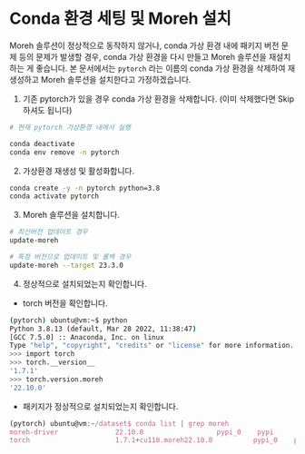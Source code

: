 Conda 환경 세팅 및 Moreh 설치
==========================================

Moreh 솔루션이 정상적으로 동작하지 않거나, conda 가상 환경 내에 패키지 버전 문제 등의 문제가 발생할 경우, conda 가상 환경을 다시 만들고 Moreh 솔루션을 재설치하는 게 좋습니다. 본 문서에서는 `pytorch` 라는 이름의 conda 가상 환경을 삭제하여 재생성하고 Moreh 솔루션을 설치한다고 가정하겠습니다.

1. 기존 pytorch가 있을 경우 conda 가상 환경을 삭제합니다. (이미 삭제했다면 Skip 하셔도 됩니다)

```bash
# 현재 pytorch 가상환경 내에서 실행

conda deactivate
conda env remove -n pytorch
```

2. 가상환경 재생성 및 활성화합니다.

```bash
conda create -y -n pytorch python=3.8
conda activate pytorch
```

3. Moreh 솔루션을 설치합니다.

```bash
# 최신버전 업데이트 경우
update-moreh

# 특정 버전으로 업데이트 및 롤백 경우
update-moreh --target 23.3.0
```

4. 정상적으로 설치되었는지 확인합니다.
* torch 버전을 확인합니다.
```bash
(pytorch) ubuntu@vm:~$ python
Python 3.8.13 (default, Mar 28 2022, 11:38:47)
[GCC 7.5.0] :: Anaconda, Inc. on linux
Type "help", "copyright", "credits" or "license" for more information.
>>> import torch
>>> torch.__version__
'1.7.1'
>>> torch.version.moreh
'22.10.0'
```

* 패키지가 정상적으로 설치되었는지 확인합니다.

```jsx
(pytorch) ubuntu@vm:~/dataset$ conda list | grep moreh
moreh-driver              22.10.0                  pypi_0    pypi
torch                     1.7.1+cu110.moreh22.10.0          pypi_0    pypi
```

